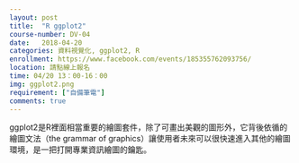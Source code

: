 ```yaml
---
layout: post
title:  "R ggplot2"
course-number: DV-04
date:   2018-04-20
categories: 資料視覺化, ggplot2, R
enrollment: https://www.facebook.com/events/185355762093756/
location: 請點線上報名
time: 04/20 13：00-16：00
img: ggplot2.png
requirement: ["自備筆電"]
comments: true
---
```


ggplot2是R裡面相當重要的繪圖套件，除了可畫出美觀的圖形外，它背後依循的
繪圖文法（the grammar of graphics）讓使用者未來可以很快速進入其他的繪圖
環境，是一把打開專業資訊繪圖的鑰匙。
